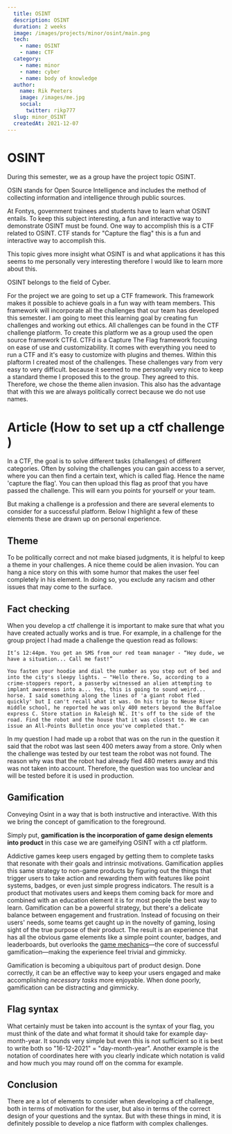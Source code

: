 ```yaml
---
  title: OSINT
  description: OSINT
  duration: 2 weeks
  image: /images/projects/minor/osint/main.png
  tech:
    - name: OSINT
    - name: CTF
  category: 
    - name: minor
    - name: cyber
    - name: body of knowledge 
  author:
    name: Rik Peeters
    image: /images/me.jpg
    social: 
      twitter: rikp777
  slug: minor_OSINT
  createdAt: 2021-12-07
---
```


# OSINT

During this semester, we as a group have the project topic OSINT. 

OSIN stands for Open Source Intelligence and includes the method of collecting information and intelligence through public sources.

At Fontys, government trainees and students have to learn what OSINT entails. To keep this subject interesting, a fun and interactive way to demonstrate OSINT must be found. One way to accomplish this is a CTF related to OSINT. CTF stands for "Capture the flag" this is a fun and interactive way to accomplish this.  

This topic gives more insight what OSINT is and what applications it has this seems to me personally very interesting therefore I would like to learn more about this. 

OSINT belongs to the field of Cyber. 

For the project we are going to set up a CTF framework. This framework makes it possible to achieve goals in a fun way with team members. 
This framework will incorporate all the challenges that our team has developed this semester. I am going to meet this learning goal by creating fun challenges and working out ethics. All challenges can be found in the CTF challenge platform. To create this platform we as a group used the open source framework CTFd. CTFd is a Capture The Flag framework focusing on ease of use and customizability. It comes with everything you need to run a CTF and it's easy to customize with plugins and themes. Within this plaftorm I created most of the challenges. These challenges vary from very easy to very difficult. because it seemed to me personally very nice to keep a standard theme I proposed this to the group. They agreed to this. Therefore, we chose the theme alien invasion. This also has the advantage that with this we are always politically correct because we do not use names.

# Article (How to set up a ctf challenge )

In a CTF, the goal is to solve different tasks (challenges) of different categories. Often by solving the challenges you can gain access to a server, where you can then find a certain text, which is called flag. Hence the name 'capture the flag'. You can then upload this flag as proof that you have passed the challenge. This will earn you points for yourself or your team.

But making a challenge is a profession and there are several elements to consider for a successful platform. Below I highlight a few of these elements these are drawn up on personal experience.  

## Theme 

To be politically correct and not make biased judgments, it is helpful to keep a theme in your challenges. A nice theme could be alien invasion. You can hang a nice story on this with some humor that makes the user feel completely in his element. In doing so, you exclude any racism and other issues that may come to the surface.  

## Fact checking 

When you develop a ctf challenge it is important to make sure that what you have created actually works and is true. For example, in a challenge for the group project I had made a challenge the question read as follows:

```  
It’s 12:44pm. You get an SMS from our red team manager - “Hey dude, we have a situation... Call me fast!”

You fasten your hoodie and dial the number as you step out of bed and into the city's sleepy lights. – "Hello there. So, according to a crime-stoppers report, a passerby witnessed an alien attempting to implant awareness into a... Yes, this is going to sound weird... horse. I said something along the lines of 'a giant robot fled quickly' but I can't recall what it was. On his trip to Neuse River middle school, he reported he was only 400 meters beyond the Buffaloe express C. Store station in Raleigh NC. It's off to the side of the road. Find the robot and the house that it was closest to. We can issue an All-Points Bulletin once you've completed that."
```

In my question I had made up a robot that was on the run in the question it said that the robot was last seen 400 meters away from a store. Only when the challenge was tested by our test team the robot was not found. The reason why was that the robot had already fled 480 meters away and this was not taken into account. Therefore, the question was too unclear and will be tested before it is used in production. 

## Gamification 

Conveying Osint in a way that is both instructive and interactive. With this we bring the concept of gamification to the foreground. 

Simply put, **gamification is the incorporation of game design elements into product** in this case we are gameifying OSINT with a ctf platform. 

Addictive games keep users engaged by getting them to complete tasks that resonate with their goals and intrinsic motivations. Gamification applies this same strategy to non-game products by figuring out the things that trigger users to take action and rewarding them with features like point systems, badges, or even just simple progress indicators. The result is a product that motivates users and keeps them coming back for more and combined with an education element it is for most people the best way to learn. Gamification can be a powerful strategy, but there's a delicate balance between engagement and frustration. Instead of focusing on their users' needs, some teams get caught up in the novelty of gaming, losing sight of the true purpose of their product. The result is an experience that has all the obvious game elements like a simple point counter, badges, and leaderboards, but overlooks the [game mechanics](https://en.wikipedia.org/wiki/Game_mechanics)—the core of successful gamification—making the experience feel trivial and gimmicky.

Gamification is becoming a ubiquitous part of product design. Done correctly, it can be an effective way to keep your users engaged and make accomplishing *necessary tasks* more enjoyable. When done poorly, gamification can be distracting and gimmicky. 

## Flag syntax 

What certainly must be taken into account is the syntax of your flag, you must think of the date and what format it should take for example day-month-year. It sounds very simple but even this is not sufficient so it is best to write both so "16-12-2021" = "day-month-year". Another example is the notation of coordinates here with you clearly indicate which notation is valid and how much you may round off on the comma for example. 

## Conclusion 

There are a lot of elements to consider when developing a ctf challenge, both in terms of motivation for the user, but also in terms of the correct design of your questions and the syntax. But with these things in mind, it is definitely possible to develop a nice flatform with complex challenges.







